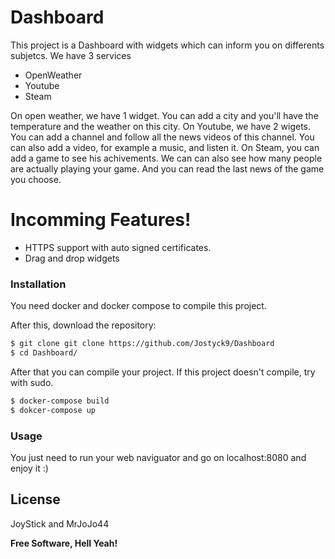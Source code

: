 # Dashboard

This project is a Dashboard with widgets which can inform you on differents subjetcs.
We have 3 services
  - OpenWeather
  - Youtube
  - Steam

On open weather, we have 1 widget. You can add a city and you'll have the temperature and the weather on this city.
On Youtube, we have 2 wigets. You can add a channel and follow all the news videos of this channel.
You can also add a video, for example a music, and listen it.
On Steam, you can add a game to see his achivements.
We can can also see how many people are actually playing your game.
And you can read the last news of the game you choose.

# Incomming Features!

  - HTTPS support with auto signed certificates.
  - Drag and drop widgets

### Installation

You need docker and docker compose to compile this project.

After this, download the repository:

```sh
$ git clone git clone https://github.com/Jostyck9/Dashboard 
$ cd Dashboard/
```

After that you can compile your project.
If this project doesn't compile, try with sudo.

```sh
$ docker-compose build
$ dokcer-compose up
```

### Usage

You just need to run your web naviguator and go on localhost:8080 and enjoy it :)

License
----

JoyStick and MrJoJo44


**Free Software, Hell Yeah!**
